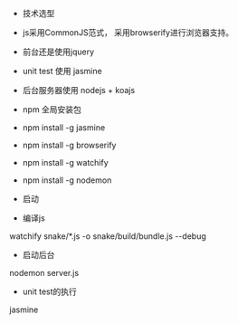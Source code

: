 
* 技术选型

 * js采用CommonJS范式， 采用browserify进行浏览器支持。
 * 前台还是使用jquery
 * unit test 使用 jasmine
 * 后台服务器使用 nodejs + koajs

* npm 全局安装包

 * npm install -g jasmine
 * npm install -g browserify
 * npm install -g watchify
 * npm install -g nodemon

* 启动

 * 编译js

  watchify snake/*.js -o snake/build/bundle.js --debug

 * 启动后台

  nodemon server.js


* unit test的执行

 jasmine